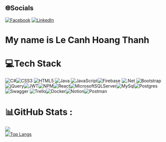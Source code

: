 ## 🌐Socials
[![Facebook](https://img.shields.io/badge/Facebook-%231877F2.svg?logo=Facebook&logoColor=white)](https://www.facebook.com/thahlelelele) [![LinkedIn](https://img.shields.io/badge/LinkedIn-%230077B5.svg?logo=linkedin&logoColor=white)](https://www.linkedin.com/in/thanhlch27) 

<h1>My name is Le Canh Hoang Thanh</h1>

# 💻Tech Stack
![C#](https://img.shields.io/badge/c%23-%23239120.svg?style=flat&logo=c&logoColor=white)![CSS3](https://img.shields.io/badge/css3-%231572B6.svg?style=flat&logo=css3&logoColor=white) ![HTML5](https://img.shields.io/badge/html5-%23E34F26.svg?style=flat&logo=html5&logoColor=white) ![Java](https://img.shields.io/badge/java-%23ED8B00.svg?style=flat&logo=java&logoColor=white) ![JavaScript](https://img.shields.io/badge/javascript-%23323330.svg?style=flat&logo=javascript&logoColor=%23F7DF1E)![Firebase](https://img.shields.io/badge/firebase-%23039BE5.svg?style=flat&logo=firebase) ![.Net](https://img.shields.io/badge/.NET-5C2D91?style=flat&logo=.net&logoColor=white) ![Bootstrap](https://img.shields.io/badge/bootstrap-%23563D7C.svg?style=flat&logo=bootstrap&logoColor=white)![jQuery](https://img.shields.io/badge/jquery-%230769AD.svg?style=flat&logo=jquery&logoColor=white)![JWT](https://img.shields.io/badge/JWT-black?style=flat&logo=JSON%20web%20tokens)![NPM](https://img.shields.io/badge/NPM-%23000000.svg?style=flat&logo=npm&logoColor=white)![React](https://img.shields.io/badge/react-%2320232a.svg?style=flat&logo=react&logoColor=%2361DAFB)![MicrosoftSQLServer](https://img.shields.io/badge/Microsoft%20SQL%20Sever-CC2927?style=flat&logo=microsoft%20sql%20server&logoColor=white)![MySql](https://img.shields.io/badge/mysql-%23316192.svg?style=flat&logo=mysql&logoColor=white)![Postgres](https://img.shields.io/badge/postgres-%23316192.svg?style=flat&logo=postgresql&logoColor=white)![Swagger](https://img.shields.io/badge/-Swagger-%23Clojure?style=flat&logo=swagger&logoColor=white) ![Trello](https://img.shields.io/badge/Trello-%23026AA7.svg?style=flat&logo=Trello&logoColor=white)![Docker](https://img.shields.io/badge/docker-%230db7ed.svg?style=flat&logo=docker&logoColor=white)![Notion](https://img.shields.io/badge/Notion-%23000000.svg?style=flat&logo=notion&logoColor=white)![Postman](https://img.shields.io/badge/Postman-FF6C37?style=flat&logo=postman&logoColor=white)

# 📊GitHub Stats :
![](https://github-readme-stats.vercel.app/api?username=lcht2701&theme=prussian)<br/>
[![Top Langs](https://github-readme-stats.vercel.app/api/top-langs/?username=lcht2701&layout=compact&theme=prussian)](https://github.com/anuraghazra/github-readme-stats)<br/>

